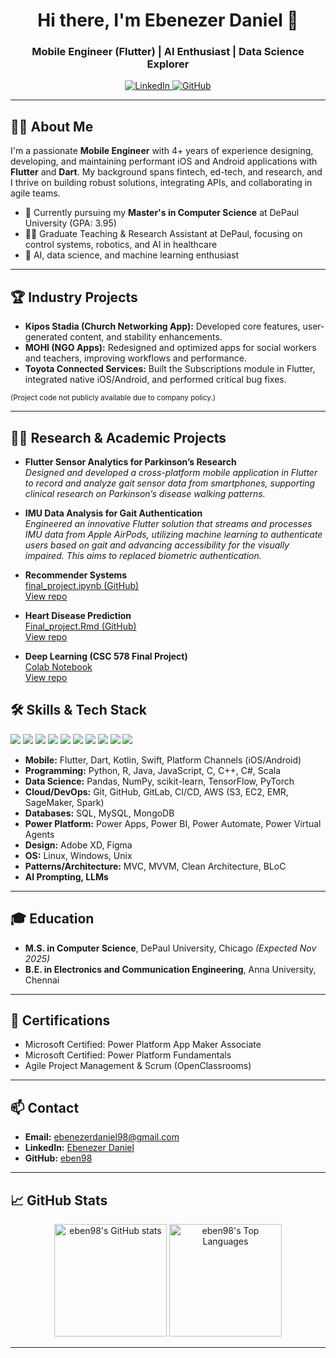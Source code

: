 <!-- Greeting & headline -->
<h1 align="center">Hi there, I'm Ebenezer Daniel 👋</h1>
<h3 align="center">Mobile Engineer (Flutter) | AI Enthusiast | Data Science Explorer</h3>

<p align="center">
  <a href="https://www.linkedin.com/in/ebenezer-daniel-i/">
    <img src="https://img.shields.io/badge/LinkedIn-blue?logo=linkedin&logoColor=white" alt="LinkedIn">
  </a>
  <a href="https://github.com/eben98">
    <img src="https://img.shields.io/badge/GitHub-%2312100E.svg?style=flat&logo=github&logoColor=white" alt="GitHub">
  </a>
</p>

---

## 👨‍💻 About Me

I'm a passionate **Mobile Engineer** with 4+ years of experience designing, developing, and maintaining performant iOS and Android applications with **Flutter** and **Dart**. My background spans fintech, ed-tech, and research, and I thrive on building robust solutions, integrating APIs, and collaborating in agile teams. 

- 🚀 Currently pursuing my **Master's in Computer Science** at DePaul University (GPA: 3.95)
- 🧑‍🏫 Graduate Teaching & Research Assistant at DePaul, focusing on control systems, robotics, and AI in healthcare
- 🤖 AI, data science, and machine learning enthusiast

---

## 🏆 Industry Projects

- **Kipos Stadia (Church Networking App):** Developed core features, user-generated content, and stability enhancements.
- **MOHI (NGO Apps):** Redesigned and optimized apps for social workers and teachers, improving workflows and performance.
- **Toyota Connected Services:** Built the Subscriptions module in Flutter, integrated native iOS/Android, and performed critical bug fixes.

<sub>(Project code not publicly available due to company policy.)</sub>

---

## 🧑‍🔬 Research & Academic Projects

- **Flutter Sensor Analytics for Parkinson’s Research**  
  *Designed and developed a cross-platform mobile application in Flutter to record and analyze gait sensor data from smartphones, supporting clinical research on Parkinson’s disease walking patterns.*
  <!-- If you want to add a repo link, insert it here -->

- **IMU Data Analysis for Gait Authentication**  
  *Engineered an innovative Flutter solution that streams and processes IMU data from Apple AirPods, utilizing machine learning to authenticate users based on gait and advancing accessibility for the visually impaired. This aims to replaced biometric authentication.*
  <!-- If you want to add a repo link, insert it here -->

- **Recommender Systems**  
  [final_project.ipynb (GitHub)](https://github.com/eben98/dsc_478_final_project_rec_system/blob/main/final_project.ipynb)  
  [View repo](https://github.com/eben98/dsc_478_final_project_rec_system)

- **Heart Disease Prediction**  
  [Final_project.Rmd (GitHub)](https://github.com/eben98/heart_prediction_with_r/blob/main/Final_project.Rmd)  
  [View repo](https://github.com/eben98/heart_prediction_with_r)

- **Deep Learning (CSC 578 Final Project)**  
  [Colab Notebook](https://colab.research.google.com/github/eben98/csc_578_final_project/blob/main/Final_Project_CSC_578.ipynb)  
  [View repo](https://github.com/eben98/csc_578_final_project)

## 🛠️ Skills & Tech Stack

<p>
  <img src="https://img.shields.io/badge/Flutter-02569B?logo=flutter&logoColor=white" />
  <img src="https://img.shields.io/badge/Dart-0175C2?logo=dart&logoColor=white" />
  <img src="https://img.shields.io/badge/Python-3776AB?logo=python&logoColor=white" />
  <img src="https://img.shields.io/badge/Power%20Platform-742774?logo=microsoftpowerplatform&logoColor=white" />
  <img src="https://img.shields.io/badge/Swift-F05138?logo=swift&logoColor=white" />
  <img src="https://img.shields.io/badge/Kotlin-7F52FF?logo=kotlin&logoColor=white" />
  <img src="https://img.shields.io/badge/Figma-F24E1E?logo=figma&logoColor=white" />
  <img src="https://img.shields.io/badge/AWS-232F3E?logo=amazonaws&logoColor=white" />
  <img src="https://img.shields.io/badge/Machine%20Learning-FF6F00?logo=tensorflow&logoColor=white" />
  <img src="https://img.shields.io/badge/CI%2FCD-222222?logo=githubactions&logoColor=white" />
</p>

- **Mobile:** Flutter, Dart, Kotlin, Swift, Platform Channels (iOS/Android)
- **Programming:** Python, R, Java, JavaScript, C, C++, C#, Scala
- **Data Science:** Pandas, NumPy, scikit-learn, TensorFlow, PyTorch
- **Cloud/DevOps:** Git, GitHub, GitLab, CI/CD, AWS (S3, EC2, EMR, SageMaker, Spark)
- **Databases:** SQL, MySQL, MongoDB
- **Power Platform:** Power Apps, Power BI, Power Automate, Power Virtual Agents
- **Design:** Adobe XD, Figma
- **OS:** Linux, Windows, Unix
- **Patterns/Architecture:** MVC, MVVM, Clean Architecture, BLoC
- **AI Prompting, LLMs**

---

## 🎓 Education

- **M.S. in Computer Science**, DePaul University, Chicago *(Expected Nov 2025)*
- **B.E. in Electronics and Communication Engineering**, Anna University, Chennai

---

## 🏅 Certifications

- Microsoft Certified: Power Platform App Maker Associate
- Microsoft Certified: Power Platform Fundamentals
- Agile Project Management & Scrum (OpenClassrooms)

---

## 📫 Contact

- **Email:** ebenezerdaniel98@gmail.com  
- **LinkedIn:** [Ebenezer Daniel](https://www.linkedin.com/in/ebenezer-daniel-i/)
- **GitHub:** [eben98](https://github.com/eben98)

---

## 📈 GitHub Stats

<p align="center">
  <img src="https://github-readme-stats.vercel.app/api?username=eben98&show_icons=true&theme=react" alt="eben98's GitHub stats" height="180"/>
  <img src="https://github-readme-stats.vercel.app/api/top-langs?username=eben98&layout=compact&theme=react" alt="eben98's Top Languages" height="180"/>
</p>

---
